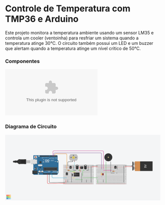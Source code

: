 # Controle de Temperatura com TMP36 e Arduino
Este projeto monitora a temperatura ambiente usando um sensor LM35 e controla um cooler (ventoinha) para resfriar um sistema quando a temperatura atinge 30°C. O circuito também possui um LED e um buzzer que alertam quando a temperatura atinge um nível crítico de 50°C.

### Componentes
![Componentes do Circuito no Tinkercad](Simulacao_Estufa.csv)

### Diagrama de Circuito
![Diagrama do Circuito no Tinkercad](Simulacao_estufa.png)


  
